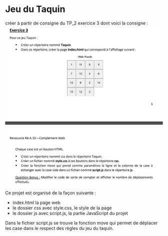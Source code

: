 # Jeu du Taquin

créer à partir de consigne du TP_2 exercice 3 dont voici la consigne : 
![image de la consigne du taquin](ConsigneImg.png)

Ce projet est organisé de la façon suivante :

- index.html la page web
- le dossier css avec style.css, le style de la page
- le dossier js avec script.js, la partie JavaScript du projet

Dans le fichier script.js se trouve la fonction move qui permet de déplacer les case dans le respect des règles du jeu du taquin.
